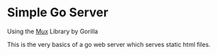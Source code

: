 # Simple Go Server # 

Using the [Mux](https://github.com/gorilla/mux) Library by Gorilla

This is the very basics of a go web server which serves static html files.